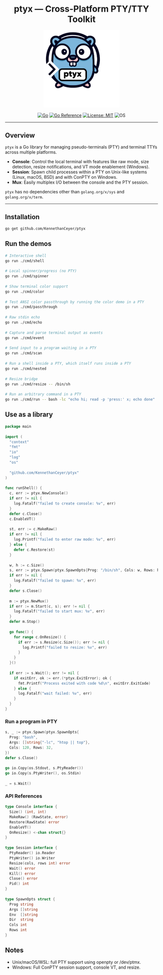 <h1 align="center">ptyx — Cross-Platform PTY/TTY Toolkit</h1>

<p align="center">
  <img width="250" src="docs/logo.svg" alt="ptyx" />
<p>

<p align="center">
  <a href="https://go.dev"><img alt="Go" src="https://img.shields.io/badge/Go-%3E=1.24-00ADD8?logo=go"></a>
  <a href="https://pkg.go.dev/github.com/KennethanCeyer/ptyx"><img alt="Go Reference" src="https://pkg.go.dev/badge/github.com/KennethanCeyer/ptyx.svg"></a>
  <a href="LICENSE"><img alt="License: MIT" src="https://img.shields.io/badge/License-MIT-yellow.svg"></a>
  <img alt="OS" src="https://img.shields.io/badge/OS-macOS%20|%20Linux%20|%20WSL%20|%20Windows-blue.svg">
</p>

---

## Overview

`ptyx` is a Go library for managing pseudo-terminals (PTY) and terminal TTYs across multiple platforms.

- **Console**: Control the local terminal with features like raw mode, size detection, resize notifications, and VT mode enablement (Windows).
- **Session**: Spawn child processes within a PTY on Unix-like systems (Linux, macOS, BSD) and with ConPTY on Windows.
- **Mux**: Easily multiplex I/O between the console and the PTY session.

`ptyx` has no dependencies other than `golang.org/x/sys` and `golang.org/x/term`.

---

## Installation

```bash
go get github.com/KennethanCeyer/ptyx
```

## Run the demos

```bash
# Interactive shell
go run ./cmd/shell

# Local spinner/progress (no PTY)
go run ./cmd/spinner

# Show terminal color support
go run ./cmd/color

# Test ANSI color passthrough by running the color demo in a PTY
go run ./cmd/passthrough

# Raw stdin echo
go run ./cmd/echo

# Capture and parse terminal output as events
go run ./cmd/event

# Send input to a program waiting in a PTY
go run ./cmd/scan

# Run a shell inside a PTY, which itself runs inside a PTY
go run ./cmd/nested

# Resize bridge
go run ./cmd/resize -- /bin/sh

# Run an arbitrary command in a PTY
go run ./cmd/run -- bash -lc "echo hi; read -p 'press:' x; echo done"
```

## Use as a library

```go
package main

import (
  "context"
  "fmt"
  "io"
  "log"
  "os"

  "github.com/KennethanCeyer/ptyx"
)

func runShell() {
  c, err := ptyx.NewConsole()
  if err != nil {
    log.Fatalf("failed to create console: %v", err)
  }
  defer c.Close()
  c.EnableVT()

  st, err := c.MakeRaw()
  if err != nil {
    log.Printf("failed to enter raw mode: %v", err)
  } else {
    defer c.Restore(st)
  }

  w, h := c.Size()
  s, err := ptyx.Spawn(ptyx.SpawnOpts{Prog: "/bin/sh", Cols: w, Rows: h})
  if err != nil {
    log.Fatalf("failed to spawn: %v", err)
  }
  defer s.Close()

  m := ptyx.NewMux()
  if err := m.Start(c, s); err != nil {
    log.Fatalf("failed to start mux: %v", err)
  }
  defer m.Stop()

  go func() {
    for range c.OnResize() {
      if err := s.Resize(c.Size()); err != nil {
        log.Printf("failed to resize: %v", err)
      }
    }
  }()

  if err := s.Wait(); err != nil {
    if exitErr, ok := err.(*ptyx.ExitError); ok {
      fmt.Printf("Process exited with code %d\n", exitErr.ExitCode)
    } else {
      log.Fatalf("wait failed: %v", err)
    }
  }
}
```

### Run a program in PTY

```go
s, _ := ptyx.Spawn(ptyx.SpawnOpts{
  Prog: "bash",
  Args: []string{"-lc", "htop || top"},
  Cols: 120, Rows: 32,
})
defer s.Close()

go io.Copy(os.Stdout, s.PtyReader())
go io.Copy(s.PtyWriter(), os.Stdin)

_ = s.Wait()
```

### API References

```go
type Console interface {
  Size() (int, int)
  MakeRaw() (RawState, error)
  Restore(RawState) error
  EnableVT()
  OnResize() <-chan struct{}
}

type Session interface {
  PtyReader() io.Reader
  PtyWriter() io.Writer
  Resize(cols, rows int) error
  Wait() error
  Kill() error
  Close() error
  Pid() int
}

type SpawnOpts struct {
  Prog string
  Args []string
  Env  []string
  Dir  string
  Cols int
  Rows int
}
```

## Notes

- Unix/macOS/WSL: full PTY support using openpty or /dev/ptmx.
- Windows: Full ConPTY session support, console VT, and resize.
